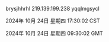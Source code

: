 brysjhhrhl 219.139.199.238 yqqlmgsycl

2024年 10月 24日 星期四 17:30:02 CST

2024年 10月 24日 星期四 09:30:02 GMT
